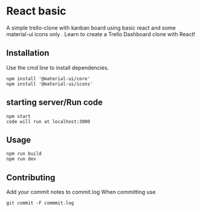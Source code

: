 


# React basic

A simple trello-clone with kanban board using basic react and some material-ui icons only .
Learn to create a Trello Dashboard clone with React!


## Installation

Use the cmd line to install dependencies. 

```
npm install '@material-ui/core'
npm install '@material-ui/icons'
```

## starting server/Run code
```
npm start
code will run at localhost:3000
```

## Usage

```
npm run build
npm run dev
```

## Contributing

Add your commit notes to commit.log
When committing use

```
git commit -F commmit.log
```
